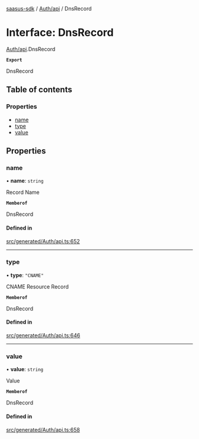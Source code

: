 [saasus-sdk](../README.md) / [Auth/api](../modules/Auth_api.md) / DnsRecord

# Interface: DnsRecord

[Auth/api](../modules/Auth_api.md).DnsRecord

**`Export`**

DnsRecord

## Table of contents

### Properties

- [name](Auth_api.DnsRecord.md#name)
- [type](Auth_api.DnsRecord.md#type)
- [value](Auth_api.DnsRecord.md#value)

## Properties

### name

• **name**: `string`

Record Name

**`Memberof`**

DnsRecord

#### Defined in

[src/generated/Auth/api.ts:652](https://github.com/saasus-platform/saasus-sdk-javascript/blob/c67ac22/src/generated/Auth/api.ts#L652)

___

### type

• **type**: ``"CNAME"``

CNAME Resource Record

**`Memberof`**

DnsRecord

#### Defined in

[src/generated/Auth/api.ts:646](https://github.com/saasus-platform/saasus-sdk-javascript/blob/c67ac22/src/generated/Auth/api.ts#L646)

___

### value

• **value**: `string`

Value

**`Memberof`**

DnsRecord

#### Defined in

[src/generated/Auth/api.ts:658](https://github.com/saasus-platform/saasus-sdk-javascript/blob/c67ac22/src/generated/Auth/api.ts#L658)
